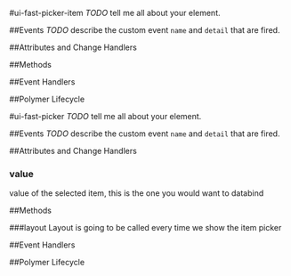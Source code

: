 #ui-fast-picker-item
*TODO* tell me all about your element.



##Events
*TODO* describe the custom event `name` and `detail` that are fired.

##Attributes and Change Handlers

##Methods






##Event Handlers





##Polymer Lifecycle








#ui-fast-picker
*TODO* tell me all about your element.





##Events
*TODO* describe the custom event `name` and `detail` that are fired.

##Attributes and Change Handlers
### value  
value of the selected item, this is the one you would
want to databind






















##Methods










###layout
Layout is going to be called every time we show the item picker

















##Event Handlers            

##Polymer Lifecycle








